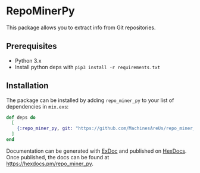 # RepoMinerPy

This package allows you to extract info from Git repositories.

## Prerequisites

- Python 3.x
- Install python deps with `pip3 install -r requirements.txt`

## Installation

The package can be installed by adding `repo_miner_py` to your list of dependencies in `mix.exs`:

```elixir
def deps do
  [
    {:repo_miner_py, git: "https://github.com/MachinesAreUs/repo_miner_py.git"}
  ]
end
```

Documentation can be generated with [ExDoc](https://github.com/elixir-lang/ex_doc)
and published on [HexDocs](https://hexdocs.pm). Once published, the docs can
be found at <https://hexdocs.pm/repo_miner_py>.

